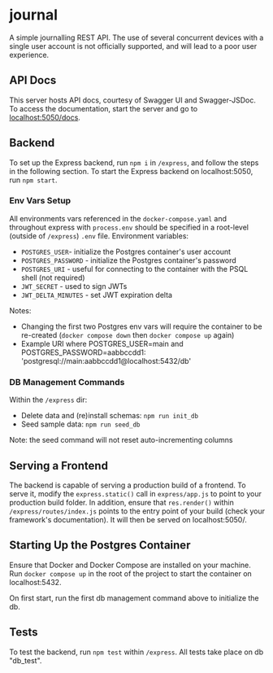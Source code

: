 # journal
A simple journalling REST API. The use of several concurrent devices with a single user account is not officially supported, and will lead to a poor user experience.

## API Docs
This server hosts API docs, courtesy of Swagger UI and Swagger-JSDoc. To access the documentation, start the server and go to [localhost:5050/docs](http://localhost:5050/docs). 

## Backend
To set up the Express backend, run `npm i` in `/express`, and follow the steps in the following section. To start the Express backend on localhost:5050, run `npm start`. 

### Env Vars Setup
All environments vars referenced in the `docker-compose.yaml` and throughout express with `process.env` should be specified in a root-level (outside of `/express`) `.env` file. Environment variables:
- `POSTGRES_USER`- initialize the Postgres container's user account
- `POSTGRES_PASSWORD` - initialize the Postgres container's password
- `POSTGRES_URI` - useful for connecting to the container with the PSQL shell (not required)
- `JWT_SECRET` - used to sign JWTs
- `JWT_DELTA_MINUTES` - set JWT expiration delta

Notes: 
- Changing the first two Postgres env vars will require the container to be re-created (`docker compose down` then `docker compose up` again)
- Example URI where POSTGRES_USER=main and POSTGRES_PASSWORD=aabbccdd1: 'postgresql://main:aabbccdd1@localhost:5432/db'

### DB Management Commands
Within the `/express` dir:

- Delete data and (re)install schemas: `npm run init_db`
- Seed sample data: `npm run seed_db` 

Note: the seed command will not reset auto-incrementing columns

## Serving a Frontend
The backend is capable of serving a production build of a frontend. To serve it, modify the `express.static()` call in `express/app.js` to point to your production build folder. In addition, ensure that `res.render()` within `/express/routes/index.js` points to the entry point of your build (check your framework's documentation). It will then be served on localhost:5050/.

## Starting Up the Postgres Container
Ensure that Docker and Docker Compose are installed on your machine. Run `docker compose up` in the root of the project to start the container on localhost:5432.

On first start, run the first db management command above to initialize the db.

## Tests
To test the backend, run `npm test` within `/express`. All tests take place on db "db_test".
